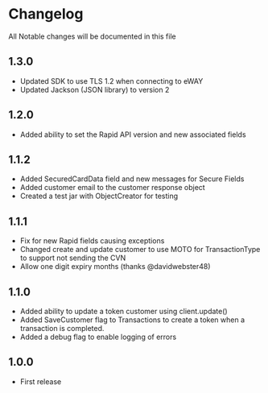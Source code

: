 # Changelog

All Notable changes will be documented in this file

## 1.3.0

 - Updated SDK to use TLS 1.2 when connecting to eWAY
 - Updated Jackson (JSON library) to version 2

## 1.2.0

 - Added ability to set the Rapid API version and new associated fields

## 1.1.2

 - Added SecuredCardData field and new messages for Secure Fields
 - Added customer email to the customer response object
 - Created a test jar with ObjectCreator for testing

## 1.1.1

 - Fix for new Rapid fields causing exceptions
 - Changed create and update customer to use MOTO for TransactionType to support not sending the CVN
 - Allow one digit expiry months (thanks @davidwebster48)

## 1.1.0

 - Added ability to update a token customer using client.update()
 - Added SaveCustomer flag to Transactions to create a token when a transaction is completed.
 - Added a debug flag to enable logging of errors

## 1.0.0

 - First release

